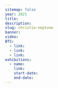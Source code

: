 ```yaml
---
sitemap: false
year: 2021
title:
description:
slug: christie-neptune
banner:
video:
BTS:
  - link:
  - link:
  - link:
exhibitions:
  - name:
    link:
    start-date:
    end-date:
---
```

